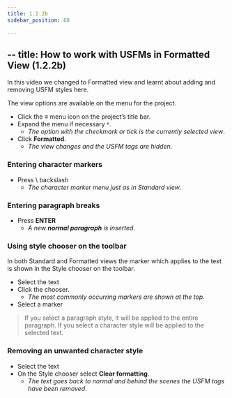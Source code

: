 ```yaml
---
title: 1.2.2b
sidebar_position: 68

---
```




## -- title: How to work with USFMs in Formatted View (1.2.2b)


In this video we changed to Formatted view and learnt about adding and removing USFM styles here.


The view options are available on the menu for the project.

- Click the **≡** menu icon on the project’s title bar.
- Expand the menu if necessary ˅.
	- _The option with the checkmark or tick is the currently selected view_.
- Click **Formatted**.
	- _The view changes and the USFM tags are hidden_.

### Entering character markers

- Press \ backslash
	- _The character marker menu just as in Standard view_.

### Entering paragraph breaks

- Press **ENTER**
	- _A new_ _**normal paragraph**_ _is inserted_.

### Using style chooser on the toolbar


In both Standard and Formatted views the marker which applies to the text is shown in the Style chooser on the toolbar.

- Select the text
- Click the chooser.
	- _The most commonly occurring markers are shown at the top_.
- Select a marker

> If you select a paragraph style, it will be applied to the entire paragraph. If you select a character style will be applied to the selected text.


### Removing an unwanted character style

- Select the text
- On the Style chooser select **Clear formatting**.
	- _The text goes back to normal and behind the scenes the USFM tags have been removed_.
